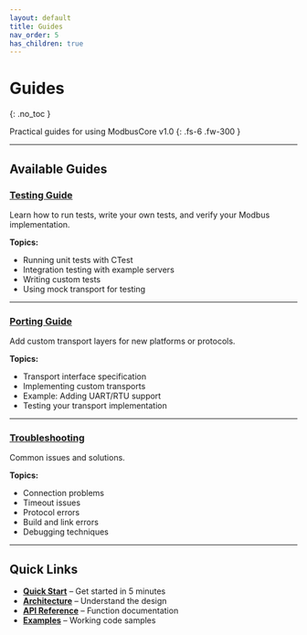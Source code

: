 ```yaml
---
layout: default
title: Guides
nav_order: 5
has_children: true
---
```


# Guides
{: .no_toc }

Practical guides for using ModbusCore v1.0
{: .fs-6 .fw-300 }

---

## Available Guides

### [Testing Guide](testing.md)
Learn how to run tests, write your own tests, and verify your Modbus implementation.

**Topics:**
- Running unit tests with CTest
- Integration testing with example servers
- Writing custom tests
- Using mock transport for testing

---

### [Porting Guide](porting.md)
Add custom transport layers for new platforms or protocols.

**Topics:**
- Transport interface specification
- Implementing custom transports
- Example: Adding UART/RTU support
- Testing your transport implementation

---

### [Troubleshooting](troubleshooting.md)
Common issues and solutions.

**Topics:**
- Connection problems
- Timeout issues
- Protocol errors
- Build and link errors
- Debugging techniques

---

## Quick Links

- **[Quick Start](../quick-start.md)** – Get started in 5 minutes
- **[Architecture](../architecture.md)** – Understand the design
- **[API Reference](../api/)** – Function documentation
- **[Examples](https://github.com/lgili/modbuscore/tree/main/tests)** – Working code samples
